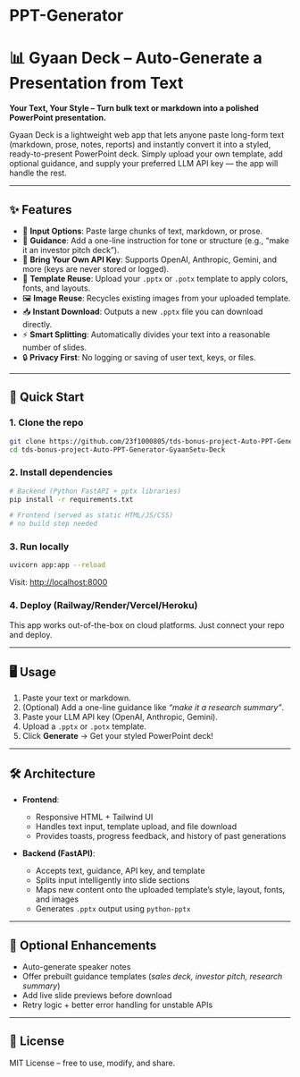 # PPT-Generator

# 📊 Gyaan Deck – Auto-Generate a Presentation from Text

**Your Text, Your Style – Turn bulk text or markdown into a polished PowerPoint presentation.**

Gyaan Deck is a lightweight web app that lets anyone paste long-form text (markdown, prose, notes, reports) and instantly convert it into a styled, ready-to-present PowerPoint deck. Simply upload your own template, add optional guidance, and supply your preferred LLM API key — the app will handle the rest.

---

## ✨ Features

* 📝 **Input Options**: Paste large chunks of text, markdown, or prose.
* 🎯 **Guidance**: Add a one-line instruction for tone or structure (e.g., “make it an investor pitch deck”).
* 🔑 **Bring Your Own API Key**: Supports OpenAI, Anthropic, Gemini, and more (keys are never stored or logged).
* 🎨 **Template Reuse**: Upload your `.pptx` or `.potx` template to apply colors, fonts, and layouts.
* 🖼️ **Image Reuse**: Recycles existing images from your uploaded template.
* 📥 **Instant Download**: Outputs a new `.pptx` file you can download directly.
* ⚡ **Smart Splitting**: Automatically divides your text into a reasonable number of slides.
* 🔒 **Privacy First**: No logging or saving of user text, keys, or files.

---

## 🚀 Quick Start

### 1. Clone the repo

```bash
git clone https://github.com/23f1000805/tds-bonus-project-Auto-PPT-Generator-GyaanSetu-Deck.git
cd tds-bonus-project-Auto-PPT-Generator-GyaanSetu-Deck
```

### 2. Install dependencies

```bash
# Backend (Python FastAPI + pptx libraries)
pip install -r requirements.txt

# Frontend (served as static HTML/JS/CSS)
# no build step needed
```

### 3. Run locally

```bash
uvicorn app:app --reload
```

Visit: [http://localhost:8000](http://localhost:8000)

### 4. Deploy (Railway/Render/Vercel/Heroku)

This app works out-of-the-box on cloud platforms. Just connect your repo and deploy.

---

## 🖥️ Usage

1. Paste your text or markdown.
2. (Optional) Add a one-line guidance like *“make it a research summary”*.
3. Paste your LLM API key (OpenAI, Anthropic, Gemini).
4. Upload a `.pptx` or `.potx` template.
5. Click **Generate** → Get your styled PowerPoint deck!

---

## 🛠️ Architecture

* **Frontend**:

  * Responsive HTML + Tailwind UI
  * Handles text input, template upload, and file download
  * Provides toasts, progress feedback, and history of past generations

* **Backend (FastAPI)**:

  * Accepts text, guidance, API key, and template
  * Splits input intelligently into slide sections
  * Maps new content onto the uploaded template’s style, layout, fonts, and images
  * Generates `.pptx` output using `python-pptx`

---

## 🌟 Optional Enhancements

* Auto-generate speaker notes
* Offer prebuilt guidance templates (*sales deck, investor pitch, research summary*)
* Add live slide previews before download
* Retry logic + better error handling for unstable APIs

---

## 📄 License

MIT License – free to use, modify, and share.

